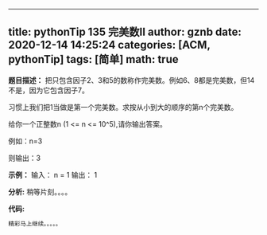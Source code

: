 
---
title: pythonTip 135 完美数II
author: gznb
date: 2020-12-14 14:25:24
categories: [ACM, pythonTip]
tags: [简单]
math: true
---

**题目描述：**
把只包含因子2、3和5的数称作完美数。例如6、8都是完美数，但14不是，因为它包含因子7。
习惯上我们把1当做是第一个完美数。求按从小到大的顺序的第n个完美数。

给你一个正整数n (1 <= n <= 10^5),请你输出答案。
例如：n=3
则输出：3

**示例：**
输入：
n = 1
输出：
1


**分析:**
稍等片刻。。。。

**代码:**
```python
精彩马上继续。。。。。
```
